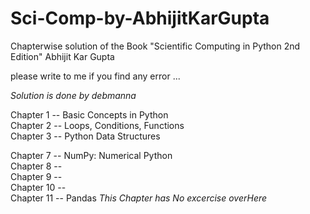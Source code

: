# Sci-Comp-by-AbhijitKarGupta

Chapterwise solution of the Book "Scientific Computing in Python 2nd Edition" Abhijit Kar Gupta

please write to me if you find any error ...

_Solution is done by debmanna_

Chapter 1 -- Basic Concepts in Python  
Chapter 2 -- Loops, Conditions, Functions  
Chapter 3 -- Python Data Structures

Chapter 7 -- NumPy: Numerical Python  
Chapter 8 --  
Chapter 9 --  
Chapter 10 --  
Chapter 11 -- Pandas  _This Chapter has No excercise overHere_
